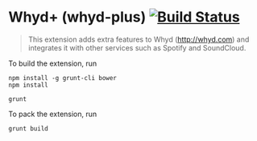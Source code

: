 # Whyd+ (whyd-plus) [![Build Status](https://secure.travis-ci.org/tusbar/whyd-plus.png?branch=master)](https://travis-ci.org/tusbar/whyd-plus)

> This extension adds extra features to Whyd (http://whyd.com) and
> integrates it with other services such as Spotify and SoundCloud.

To build the extension, run

    npm install -g grunt-cli bower
    npm install

    grunt

To pack the extension, run

    grunt build
